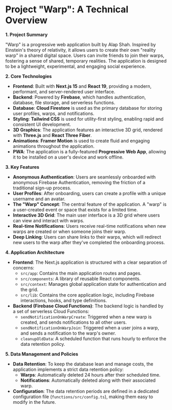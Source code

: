 # Project "Warp": A Technical Overview

**1. Project Summary**

"Warp" is a progressive web application built by Alap Shah. Inspired by Einstein's theory of relativity, it allows users to create their own "reality warp" in a shared digital space. Users can invite friends to join their warps, fostering a sense of shared, temporary realities. The application is designed to be a lightweight, experimental, and engaging social experience.

**2. Core Technologies**

*   **Frontend**: Built with **Next.js 15** and **React 19**, providing a modern, performant, and server-rendered user interface.
*   **Backend**: Powered by **Firebase**, which handles authentication, database, file storage, and serverless functions.
*   **Database**: **Cloud Firestore** is used as the primary database for storing user profiles, warps, and notifications.
*   **Styling**: **Tailwind CSS** is used for utility-first styling, enabling rapid and consistent UI development.
*   **3D Graphics**: The application features an interactive 3D grid, rendered with **Three.js** and **React Three Fiber**.
*   **Animations**: **Framer Motion** is used to create fluid and engaging animations throughout the application.
*   **PWA**: The application is a fully-featured **Progressive Web App**, allowing it to be installed on a user's device and work offline.

**3. Key Features**

*   **Anonymous Authentication**: Users are seamlessly onboarded with anonymous Firebase Authentication, removing the friction of a traditional sign-up process.
*   **User Profiles**: After onboarding, users can create a profile with a unique username and an avatar.
*   **The "Warp" Concept**: The central feature of the application. A "warp" is a user-created event or space that exists for a limited time.
*   **Interactive 3D Grid**: The main user interface is a 3D grid where users can view and interact with warps.
*   **Real-time Notifications**: Users receive real-time notifications when new warps are created or when someone joins their warp.
*   **Deep Linking**: Users can share links to their warps, which will redirect new users to the warp after they've completed the onboarding process.

**4. Application Architecture**

*   **Frontend**: The Next.js application is structured with a clear separation of concerns:
    *   `src/app`: Contains the main application routes and pages.
    *   `src/components`: A library of reusable React components.
    *   `src/context`: Manages global application state for authentication and the grid.
    *   `src/lib`: Contains the core application logic, including Firebase interactions, hooks, and type definitions.
*   **Backend (Firebase Cloud Functions)**: The backend logic is handled by a set of serverless Cloud Functions:
    *   `sendNotificationOnWarpCreate`: Triggered when a new warp is created, and sends notifications to all other users.
    *   `sendNotificationOnWarpJoin`: Triggered when a user joins a warp, and sends a notification to the warp's owner.
    *   `cleanupOldData`: A scheduled function that runs hourly to enforce the data retention policy.

**5. Data Management and Policies**

*   **Data Retention**: To keep the database lean and manage costs, the application implements a strict data retention policy:
    *   **Warps**: Automatically deleted 24 hours after their scheduled time.
    *   **Notifications**: Automatically deleted along with their associated warp.
*   **Configuration**: The data retention periods are defined in a dedicated configuration file (`functions/src/config.ts`), making them easy to modify in the future.
